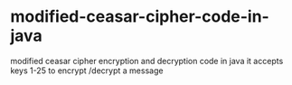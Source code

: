 # modified-ceasar-cipher-code-in-java
modified ceasar cipher encryption and decryption code in java 
it accepts keys 1-25 to encrypt /decrypt a message
